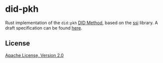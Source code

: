 # did-pkh

Rust implementation of the `did:pkh` [DID Method][], based on the [ssi][] library.  A draft specification can be found [here](did-pkh-method-draft.md).

## License

[Apache License, Version 2.0](http://www.apache.org/licenses/)

[DID Method]: https://www.w3.org/TR/did-core/#methods
[ssi]: https://github.com/spruceid/ssi/
